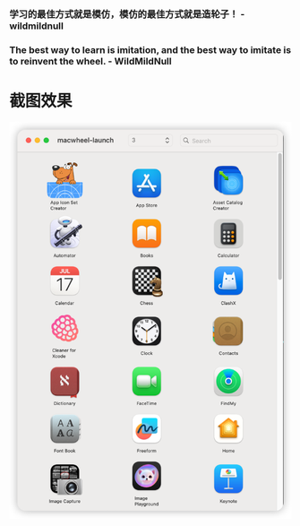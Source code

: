 ### 学习的最佳方式就是模仿，模仿的最佳方式就是造轮子！ - wildmildnull
### The best way to learn is imitation, and the best way to imitate is to reinvent the wheel. - WildMildNull

# 截图效果
![图片描述](https://github.com/wildmildnull/simple-picture-host/blob/main/macwheel-lauch.png)
